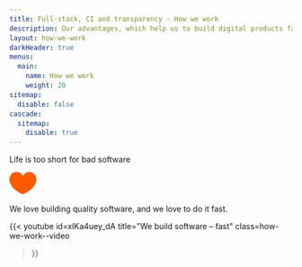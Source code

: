 ```yaml
---
title: Full-stack, CI and transparency - How we work
description: Our advantages, which help us to build digital products fast and lean — full stack development, continuous delivery and transparent communication. Explore how the ivelum team works. 
layout: how-we-work
darkHeader: true
menus:
  main:
    name: How we work
    weight: 20
sitemap:
  disable: false
cascade:
  sitemap:
    disable: true
---
```


Life is too short for bad software

![Heart](img/heart.svg)

We love building quality software, and we love to do it fast.

{{< youtube
  id=xIKa4uey_dA
  title="We build software – fast"
  class=how-we-work--video
>}}
